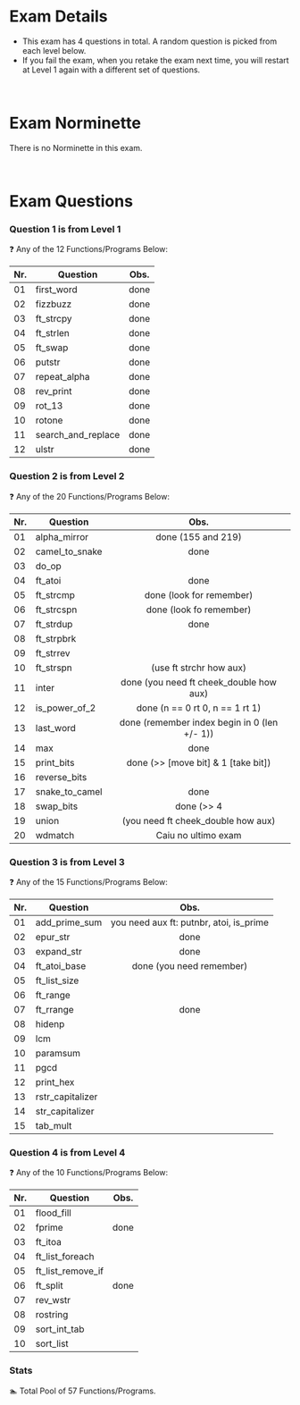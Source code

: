 # Exam Details

- This exam has 4 questions in total. A random question is picked from each level below. 
- If you fail the exam, when you retake the exam next time, you will restart at Level 1 again with a different set of questions.

<br>

# Exam Norminette

There is no Norminette in this exam. 

<br>

# Exam Questions

### Question 1 is from Level 1
:question: Any of the 12 Functions/Programs Below:

Nr. |Question | Obs.
----|---------|:-----:
01  |first_word| done
02  |fizzbuzz | done
03  |ft_strcpy | done
04  |ft_strlen | done
05  |ft_swap | done
06  |putstr | done
07  |repeat_alpha | done
08  |rev_print | done
09  |rot_13 | done
10  |rotone | done
11  |search_and_replace | done
12  |ulstr | done

### Question 2 is from Level 2
:question: Any of the 20 Functions/Programs Below:

Nr. |Question | Obs.
----|---------|:-----:
01  |alpha_mirror   | done (155 and 219)
02  |camel_to_snake | done
03  |do_op          | 
04  |ft_atoi        | done
05  |ft_strcmp      | done (look for remember)
06  |ft_strcspn     | done (look fo remember)
07  |ft_strdup      | done
08  |ft_strpbrk     | 
09  |ft_strrev      | 
10  |ft_strspn      | (use ft strchr how aux)
11  |inter          | done (you need ft cheek_double how aux)
12  |is_power_of_2  | done (n == 0 rt 0, n == 1 rt 1)
13  |last_word      | done (remember index begin in 0 (len +/- 1))
14  |max            | done
15  |print_bits     | done (>> [move bit] & 1 [take bit])
16  |reverse_bits   | 
17  |snake_to_camel | done 
18  |swap_bits      | done (>> 4 | << 4)
19  |union          | (you need ft cheek_double how aux) 
20  |wdmatch        | Caiu no ultimo exam 

### Question 3 is from Level 3
:question: Any of the 15 Functions/Programs Below:

Nr. |Question | Obs.
----|---------|:-----:
01  |add_prime_sum| you need aux ft: putnbr, atoi, is_prime
02  |epur_str     | done
03  |expand_str   | done
04  |ft_atoi_base | done (you need remember)
05  |ft_list_size |
06  |ft_range     |
07  |ft_rrange    | done
08  |hidenp       |
09  |lcm          |
10  |paramsum     |
11  |pgcd         |
12  |print_hex    |
13  |rstr_capitalizer |
14  |str_capitalizer |
15  |tab_mult     |
 
### Question 4 is from Level 4
:question: Any of the 10 Functions/Programs Below:

Nr. |Question | Obs.
----|---------|:-----:
01  |flood_fill |
02  |fprime | done
03  |ft_itoa
04  |ft_list_foreach
05  |ft_list_remove_if
06  |ft_split | done
07  |rev_wstr
08  |rostring
09  |sort_int_tab
10  |sort_list

### Stats
:swimmer: Total Pool of 57 Functions/Programs.
